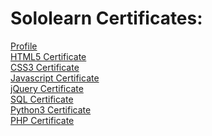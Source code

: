 # Sololearn Certificates:
[Profile](https://www.sololearn.com/Profile/13982842)<br/>
[HTML5 Certificate](https://www.sololearn.com/Certificate/1014-13982842/pdf/)<br/>
[CSS3 Certificate](https://www.sololearn.com/Certificate/1023-13982842/pdf/)<br/>
[Javascript Certificate](https://www.sololearn.com/Certificate/1024-13982842/pdf/)<br/>
[jQuery Certificate](https://www.sololearn.com/Certificate/1082-13982842/pdf/)<br/>
[SQL Certificate](https://www.sololearn.com/Certificate/1060-13982842/pdf/)<br/>
[Python3 Certificate](https://www.sololearn.com/Certificate/1073-13982842/pdf/)<br/>
[PHP Certificate](https://www.sololearn.com/Certificate/1059-13982842/pdf/)<br/>
